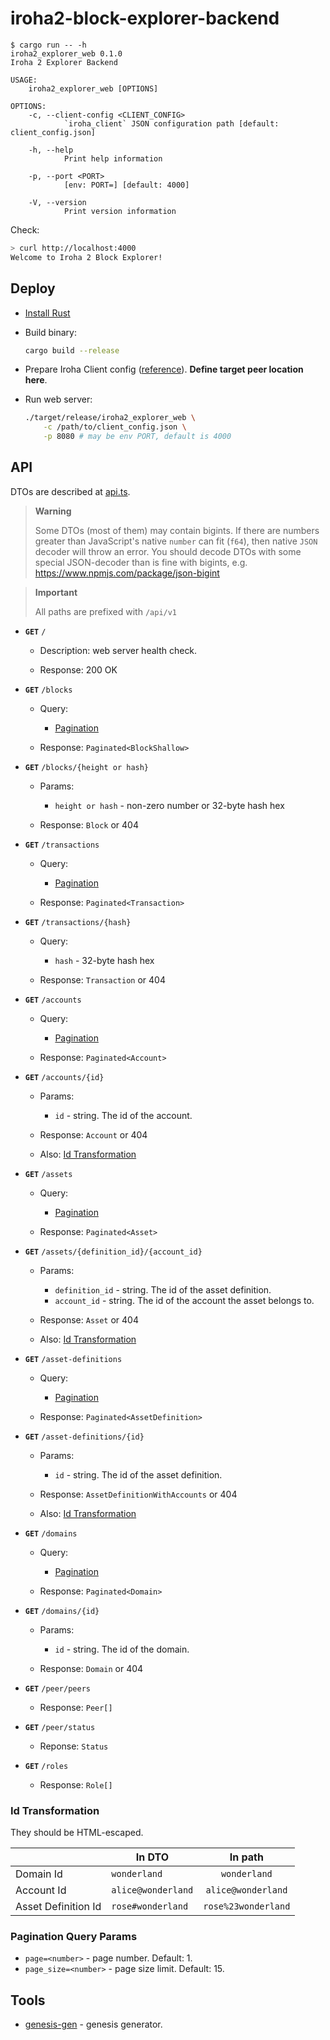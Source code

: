 # iroha2-block-explorer-backend

```
$ cargo run -- -h
iroha2_explorer_web 0.1.0
Iroha 2 Explorer Backend

USAGE:
    iroha2_explorer_web [OPTIONS]

OPTIONS:
    -c, --client-config <CLIENT_CONFIG>
            `iroha_client` JSON configuration path [default: client_config.json]

    -h, --help
            Print help information

    -p, --port <PORT>
            [env: PORT=] [default: 4000]

    -V, --version
            Print version information
```

Check:

```bash
> curl http://localhost:4000
Welcome to Iroha 2 Block Explorer!
```

## Deploy

- [Install Rust](https://www.rust-lang.org/tools/install)
- Build binary:

  ```bash
  cargo build --release
  ```

- Prepare Iroha Client config ([reference](https://github.com/hyperledger/iroha/blob/ea45b5053018acd48340024800786ff5a3d0904d/docs/source/references/config.md)). **Define target peer location here**.

- Run web server:

  ```bash
  ./target/release/iroha2_explorer_web \
      -c /path/to/client_config.json \
      -p 8080 # may be env PORT, default is 4000
  ```

## API

DTOs are described at [api.ts](./api.ts).

> **Warning**
>
> Some DTOs (most of them) may contain bigints. If there are numbers greater than JavaScript's native `number` can fit (`f64`), then native `JSON` decoder will throw an error. You should decode DTOs with some special JSON-decoder than is fine with bigints, e.g. https://www.npmjs.com/package/json-bigint

> **Important**
>
> All paths are prefixed with `/api/v1`

- **`GET`** `/`

  - Description: web server health check.

  - Response: 200 OK

- **`GET`** `/blocks`

  - Query:

    - [Pagination](#pagination-query-params)

  - Response: `Paginated<BlockShallow>`

- **`GET`** `/blocks/{height or hash}`

  - Params:

    - `height or hash` - non-zero number or 32-byte hash hex

  - Response: `Block` or 404

- **`GET`** `/transactions`

  - Query:

    - [Pagination](#pagination-query-params)

  - Response: `Paginated<Transaction>`

- **`GET`** `/transactions/{hash}`

  - Query:

    - `hash` - 32-byte hash hex

  - Response: `Transaction` or 404

- **`GET`** `/accounts`

  - Query:

    - [Pagination](#pagination-query-params)

  - Response: `Paginated<Account>`

- **`GET`** `/accounts/{id}`

  - Params:

    - `id` - string. The id of the account.

  - Response: `Account` or 404

  - Also: [Id Transformation](#id-transformation)

- **`GET`** `/assets`

  - Query:

    - [Pagination](#pagination-query-params)

  - Response: `Paginated<Asset>`

- **`GET`** `/assets/{definition_id}/{account_id}`

  - Params:

    - `definition_id` - string. The id of the asset definition.
    - `account_id` - string. The id of the account the asset belongs to.

  - Response: `Asset` or 404

  - Also: [Id Transformation](#id-transformation)

- **`GET`** `/asset-definitions`

  - Query:

    - [Pagination](#pagination-query-params)

  - Response: `Paginated<AssetDefinition>`

- **`GET`** `/asset-definitions/{id}`

  - Params:

    - `id` - string. The id of the asset definition.

  - Response: `AssetDefinitionWithAccounts` or 404

  - Also: [Id Transformation](#id-transformation)

- **`GET`** `/domains`

  - Query:

    - [Pagination](#pagination-query-params)

  - Response: `Paginated<Domain>`

- **`GET`** `/domains/{id}`

  - Params:

    - `id` - string. The id of the domain.

  - Response: `Domain` or 404

- **`GET`** `/peer/peers`

  - Response: `Peer[]`

- **`GET`** `/peer/status`

  - Reponse: `Status`

- **`GET`** `/roles`

  - Response: `Role[]`

### Id Transformation

They should be HTML-escaped.

|                     | In DTO             |       In path       |
| ------------------- | ------------------ | :-----------------: |
| Domain Id           | `wonderland`       |    `wonderland`     |
| Account Id          | `alice@wonderland` | `alice@wonderland`  |
| Asset Definition Id | `rose#wonderland`  | `rose%23wonderland` |

### Pagination Query Params

- `page=<number>` - page number. Default: 1.
- `page_size=<number>` - page size limit. Default: 15.


## Tools

- [genesis-gen](./tools/genesis-gen/README.md) - genesis generator.
